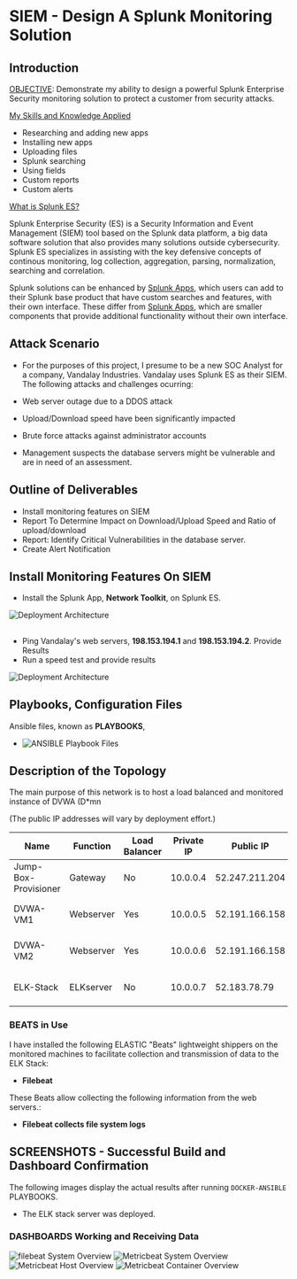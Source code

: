 # SIEM - Design A Splunk Monitoring Solution 

## Introduction

<ins>OBJECTIVE</ins>: Demonstrate my ability to design a powerful Splunk Enterprise Security monitoring solution to protect a customer from security attacks.

<ins>My Skills and Knowledge Applied</ins> 
- Researching and adding new apps
- Installing new apps
- Uploading files
- Splunk searching
- Using fields
- Custom reports
- Custom alerts

<ins>What is Splunk ES?</ins>

Splunk Enterprise Security (ES) is a Security Information and Event Management (SIEM) tool based on the Splunk data platform, a big data software solution that also provides many solutions outside cybersecurity. Splunk ES specializes in assisting with the key defensive concepts of continous monitoring, log collection, aggregation, parsing, normalization, searching and correlation. 

Splunk solutions can be enhanced by <ins>Splunk Apps</ins>, which users can add to their Splunk base product that have custom searches and features, with their own interface.  These differ from <ins>Splunk Apps</ins>, which are smaller components that provide additional functionality without their own interface.

## Attack Scenario
- For the purposes of this project, I presume to be a new SOC Analyst for a company, Vandalay Industries. Vandalay uses Splunk ES as their SIEM.  The following attacks and challenges ocurring:

- Web server outage due to a DDOS attack
- Upload/Download speed have been significantly impacted
- Brute force attacks against administrator accounts
- Management suspects the database servers might be vulnerable and are in need of an assessment.

## Outline of Deliverables
- Install monitoring features on SIEM
- Report To Determine Impact on Download/Upload Speed and Ratio of upload/download
- Report: Identify Critical Vulnerabilities in the database server.
- Create Alert Notification
 
## Install Monitoring Features On SIEM
- Install the Splunk App, **Network Toolkit**, on Splunk ES.

![ Deployment Architecture](./images/network-diagram-elkstack.jpg)

## 
- Ping Vandalay's web servers, **198.153.194.1** and **198.153.194.2**. Provide Results
- Run a speed test and provide results




![ Deployment Architecture](./images/network-diagram-elkstack.jpg)

## Playbooks, Configuration Files
Ansible files, known as **PLAYBOOKS**, 

- ![ANSIBLE Playbook Files](./files/playbook)

## Description of the Topology

The main purpose of this network is to host a load balanced and monitored instance of DVWA (D*mn 

(The public IP addresses will vary by deployment effort.)

|         Name         | Function  | Load Balancer | Private IP |    Public IP   |  Operating System  |
|----------------------|-----------|---------------|------------|----------------|--------------------|
| Jump-Box-Provisioner | Gateway   |      No       |  10.0.0.4  | 52.247.211.204 | Linux-Ubuntu 18.04 |
| DVWA-VM1             | Webserver |      Yes      |  10.0.0.5  | 52.191.166.158 | Linux-Ubuntu 18.04 |
| DVWA-VM2             | Webserver |      Yes      |  10.0.0.6  | 52.191.166.158 | Linux-Ubuntu 18.04 |
| ELK-Stack            | ELKserver |      No       |  10.0.0.7  | 52.183.78.79   | Linux-Ubuntu 18.04 |

### BEATS in Use
I have installed the following ELASTIC "Beats" lightweight shippers on the monitored machines to facilitate collection and transmission of data to the ELK Stack:
- **Filebeat**

These Beats allow collecting the following information from the web servers.:
- **Filebeat collects file system logs**

## SCREENSHOTS - Successful Build and Dashboard Confirmation
The following images display the actual results after running `DOCKER-ANSIBLE` PLAYBOOKS.  
- The ELK stack server was deployed.

### DASHBOARDS Working and Receiving Data

![filebeat System Overview](./images/dashboard-filebeat-system.jpg)
![Metricbeat System Overview](./images/dashboard-metricbeat-system.jpg)
![Metricbeat Host Overview](./images/dashboard-metricbeat-host.jpg)
![Metricbeat Container Overview](./images/dashboard-metricbeat-containers.jpg)
